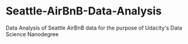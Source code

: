 # Seattle-AirBnB-Data-Analysis
Data Analysis of Seattle AirBnB data for the purpose of Udacity's Data Science Nanodegree
